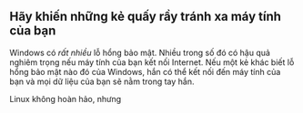 <?php require("../../entete.php"); ?> <?php require("../../base.php"); ?> <?php require("../../fonctions.php"); ?>

<div id="corps">

<h2>Hãy khiến những kẻ quấy rầy tránh xa máy tính của bạn</h2>

Windows có <i>rất nhiều</i> lỗ hổng bảo mật. Nhiều trong số đó có hậu quả nghiêm trọng 
nếu máy tính của bạn kết nối Internet. Nếu một kẻ khác biết lỗ hổng bảo mật nào đó của 
Windows, hắn có thể kết nối đến máy tính của bạn và mọi dữ liệu của bạn sẽ nằm trong tay hắn.

Linux không hoàn hảo, nhưng

</div>


